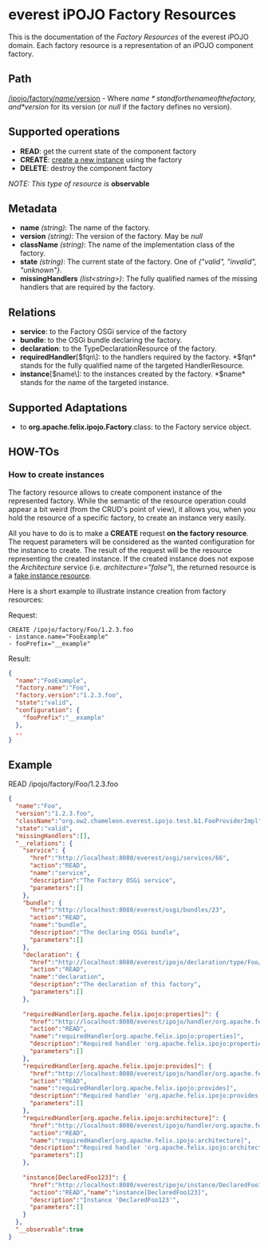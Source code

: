 everest iPOJO Factory Resources
================================

This is the documentation of the *Factory Resources* of the everest iPOJO domain. Each factory resource is a representation of an iPOJO component factory.

## Path
[/ipojo/factory/$name/$version](ReferenceCard.html "everest iPOJO Reference Card") - Where *$name* stand for the name of the factory, and *$version* for its version (or *null* if the factory defines no version).

## Supported operations
- **READ**: get the current state of the component factory
- **CREATE**: [create a new instance](#how-to-create-instances) using the factory
- **DELETE**: destroy the component factory

*NOTE: This type of resource is* **observable**

## Metadata
- **name** *(string)*: The name of the factory.
- **version** *(string)*: The version of the factory.  May be *null*
- **className** *(string)*: The name of the implementation class of the factory.
- **state** *(string)*: The current state of the factory. One of *{"valid", "invalid", "unknown"}*.
- **missingHandlers** *(list\<string\>)*: The fully qualified names of the missing handlers that are required by the factory.

## Relations
- **service**: to the Factory OSGi service of the factory
- **bundle**: to the OSGi bundle declaring the factory.
- **declaration**: to the TypeDeclarationResource of the factory.
- **requiredHandler**\[$fqn\]: to the handlers required by the factory. *$fqn* stands for the fully qualified name of the targeted HandlerResource.
- **instance**\[$name\]: to the instances created by the factory. *$name* stands for the name of the targeted instance.

## Supported Adaptations
- to **org.apache.felix.ipojo.Factory**.class: to the Factory service object.

## HOW-TOs

### <a name="how-to-create-instances"></a>How to create instances
The factory resource allows to create component instance of the represented factory. While the semantic of the resource operation could appear a bit weird (from the CRUD's point of view), it allows you, when you hold the resource of a specific factory, to create an instance very easily.

All you have to do is to make a **CREATE** request **on the factory resource**. The request parameters will be considered as the wanted configuration for the instance to create. The result of the request will be the resource representing the created instance. If the created instance does not expose the *Architecture* service (i.e. *architecture="false"*), the returned resource is a [fake instance resource](Instances.html#fake-instance-resource-wtf "Fake instance resource! WTF?").

Here is a short example to illustrate instance creation from factory resources:

Request:

```
CREATE /ipojo/factory/Foo/1.2.3.foo
- instance.name="FooExample"
- fooPrefix="__example"
```

Result:

```json
{
  "name":"FooExample",
  "factory.name":"Foo",
  "factory.version":"1.2.3.foo",
  "state":"valid",
  "configuration": {
    "fooPrefix":"__example"
  },
  ..
}
```

## Example

READ /ipojo/factory/Foo/1.2.3.foo

```json
{
  "name":"Foo",
  "version":"1.2.3.foo",
  "className":"org.ow2.chameleon.everest.ipojo.test.b1.FooProviderImpl",
  "state":"valid",
  "missingHandlers":[],
  "__relations": {
    "service": {
      "href":"http://localhost:8080/everest/osgi/services/66",
      "action":"READ",
      "name":"service",
      "description":"The Factory OSGi service",
      "parameters":[]
    },
    "bundle": {
      "href":"http://localhost:8080/everest/osgi/bundles/23",
      "action":"READ",
      "name":"bundle",
      "description":"The declaring OSGi bundle",
      "parameters":[]
    },
    "declaration": {
      "href":"http://localhost:8080/everest/ipojo/declaration/type/Foo/1.2.3.foo",
      "action":"READ",
      "name":"declaration",
      "description":"The declaration of this factory",
      "parameters":[]
    },
    
    "requiredHandler[org.apache.felix.ipojo:properties]": {
      "href":"http://localhost:8080/everest/ipojo/handler/org.apache.felix.ipojo/properties",
      "action":"READ",
      "name":"requiredHandler[org.apache.felix.ipojo:properties]",
      "description":"Required handler 'org.apache.felix.ipojo:properties'",
      "parameters":[]
    },
    "requiredHandler[org.apache.felix.ipojo:provides]": {
      "href":"http://localhost:8080/everest/ipojo/handler/org.apache.felix.ipojo/provides",
      "action":"READ",
      "name":"requiredHandler[org.apache.felix.ipojo:provides]",
      "description":"Required handler 'org.apache.felix.ipojo:provides'",
      "parameters":[]
    },
    "requiredHandler[org.apache.felix.ipojo:architecture]": {
      "href":"http://localhost:8080/everest/ipojo/handler/org.apache.felix.ipojo/architecture",
      "action":"READ",
      "name":"requiredHandler[org.apache.felix.ipojo:architecture]",
      "description":"Required handler 'org.apache.felix.ipojo:architecture'",
      "parameters":[]
    },
    
    "instance[DeclaredFoo123]": {
      "href":"http://localhost:8080/everest/ipojo/instance/DeclaredFoo123",
      "action":"READ","name":"instance[DeclaredFoo123]",
      "description":"Instance 'DeclaredFoo123'",
      "parameters":[]
    }
  },
  "__observable":true
}
```
